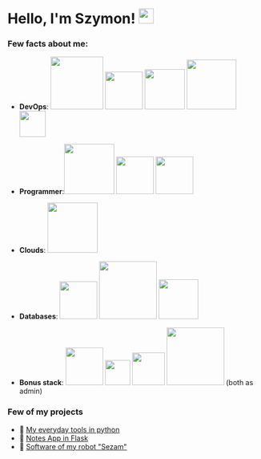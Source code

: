 # Hello, I'm Szymon! <img src="https://raw.githubusercontent.com/MartinHeinz/MartinHeinz/master/wave.gif" width="30px"> 
### Few facts about me:

* **DevOps**:	<img src="https://img.shields.io/badge/Amazon_AWS-232F3E?style=for-the-badge&logo=amazon-aws&logoColor=white" width="105px"> <img src="https://img.shields.io/badge/Docker-0db7ed?style=for-the-badge&logo=docker&logoColor=white" width="75"> <img src="https://img.shields.io/badge/Ansible-000000?style=for-the-badge&logo=ansible&logoColor=white" width="80px"> <img src="https://img.shields.io/badge/Terraform-623CE4?style=for-the-badge&logo=terraform&logoColor=white" width="99px"> <img src="https://img.shields.io/badge/Git-000000?style=for-the-badge&logo=git&logoColor=white" width="52px">

* **Programmer**:<img src="https://img.shields.io/badge/Python-3776AB?style=for-the-badge&logo=python&logoColor=white" width="100px"> <img src="https://img.shields.io/badge/C%2B%2B-00599C?style=for-the-badge&logo=c%2B%2B&logoColor=white" width="75px"> <img src="https://cdn.rawgit.com/odb/official-bash-logo/master/assets/Logos/Identity/PNG/BASH_logo-transparent-bg-color.png" width="75px"> 

* **Clouds**:	<img src="https://img.shields.io/badge/Amazon_AWS-232F3E?style=for-the-badge&logo=amazon-aws&logoColor=white" width="100px">

* **Databases**: <img src="https://img.shields.io/badge/Mysql-00758F?style=for-the-badge&logo=mysql&logoColor=white" width="75px"> <img src="https://img.shields.io/badge/PostgreSQL-316192?style=for-the-badge&logo=postgresql&logoColor=white" width="115px"> <img src="https://img.shields.io/badge/SQLite-07405E?style=for-the-badge&logo=sqlite&logoColor=white" width="79px">

* **Bonus stack**: <img src="https://img.shields.io/badge/Flask-000000?style=for-the-badge&logo=flask&logoColor=white" width="75px"> <img src="https://img.shields.io/badge/LDAP-00758F?style=for-the-badge&logo=ldap&logoColor=white" width="50px"> <img src="https://img.shields.io/badge/JIRA-172B4D?style=for-the-badge&logo=jira&logoColor=white" width="65px"> <img src="https://img.shields.io/badge/Confluence-172B4D?style=for-the-badge&logo=Confluence&logoColor=white" width="115px"> (both as admin) 

### Few of my projects
* :hammer: [My everyday tools in python](https://github.com/SzymonCzajka/python_tools)
* :notebook: [Notes App in Flask](https://github.com/SzymonCzajka/notes)
* :robot: [Software of my robot "Sezam"](https://github.com/SzymonCzajka/Sezam)
